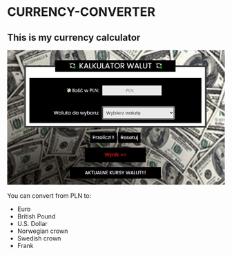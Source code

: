 # CURRENCY-CONVERTER

## This is my currency calculator 

![Calculator](images/screen.jpg)

You can convert from PLN to:
- Euro
- British Pound
- U.S. Dollar
- Norwegian crown
- Swedish crown
- Frank
